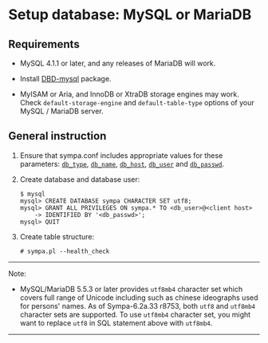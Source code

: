 Setup database: MySQL or MariaDB
================================

Requirements
------------

* MySQL 4.1.1 or later, and any releases of MariaDB will work.

* Install [DBD-mysql](https://metacpan.org/release/DBD-mysql) package.

* MyISAM or Aria, and InnoDB or XtraDB storage engines may work.  Check
  ``default-storage-engine`` and ``default-table-type`` options of your
  MySQL / MariaDB server.

General instruction
-------------------

1. Ensure that sympa.conf includes appropriate values for these parameters:
   [``db_type``](../man/sympa.conf.5.md#db_type), [``db_name``](../man/sympa.conf.5.md#db_name), [``db_host``](../man/sympa.conf.5.md#db_host), [``db_user``](../man/sympa.conf.5.md#db_user) and [``db_passwd``](../man/sympa.conf.5.md#db_passwd).

2. Create database and database user:
   ```
   $ mysql
   mysql> CREATE DATABASE sympa CHARACTER SET utf8;
   mysql> GRANT ALL PRIVILEGES ON sympa.* TO <db_user>@<client host>
       -> IDENTIFIED BY '<db_passwd>';
   mysql> QUIT
   ```

3. Create table structure:
   ```
   # sympa.pl --health_check
   ```

----
Note:

* MySQL/MariaDB 5.5.3 or later provides ``utf8mb4`` character set
  which covers full range of Unicode including such as chinese ideographs
  used for persons' names.  As of Sympa-6.2a.33 r8753, both ``utf8`` and
  ``utf8mb4`` character sets are supported.  To use ``utf8mb4`` character
  set, you might want to replace ``utf8`` in SQL statement above with
  ``utf8mb4``.

----

